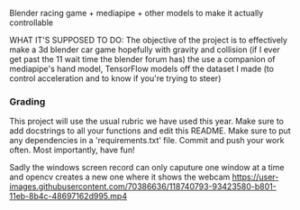 Blender racing game + mediapipe + other models to make it actually controllable

WHAT IT'S SUPPOSED TO DO:
The objective of the project is to effectively make a 3d blender car game hopefully with gravity and collision (if I ever get past the 11 wait time the blender forum has) the
use a companion of mediapipe's hand model, TensorFlow models off the dataset I made (to control acceleration and to know if you're trying to steer)

### Grading
This project will use the usual rubric we have used this year. Make sure to add docstrings to all your functions and edit this README. Make sure to put any dependencies in a 'requirements.txt' file. Commit and push your work often. Most importantly, have fun!

Sadly the windows screen record can only caputure one window at a time and opencv creates a new one where it shows the webcam
https://user-images.githubusercontent.com/70386636/118740793-93423580-b801-11eb-8b4c-48697162d995.mp4

